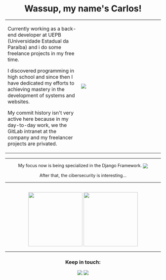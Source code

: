 <h1 align="center">Wassup, my name's Carlos!</h1>

<table>
  <tbody>
    <tr>
      <td width='max' height='200px'>
        <p>Currently working as a back-end developer at UEPB (Universidade Estadual da Paraíba) and i do some freelance projects in my free time.</p>
        <p>I discovered programming in high school and since then I have dedicated my efforts to achieving mastery in the development of systems and websites.</p>
        <p>My commit history isn't very active here because in my day-to-day work, we the GitLab intranet at the company and my freelancer projects are privated.</p>
      </td>
      <td width='250px'>
        <img align="left" src="https://github.com/SmokeDevL/SmokeDevL/blob/main/developer-activity-animate.svg">
      </td>
    </tr>
  </tbody>
</table>

---

<div align="center">
  <p>My focus now is being specialized in the Django Framework. <img align="center" src="https://img.shields.io/badge/django-%23092E20.svg?style=for-the-badge&logo=django&logoColor=white"></p>
  <p>After that, the cibersecurity is interesting...</p>
</div>

---

<br>

<div align="center">
  <img loading='lazy' height="175rem" src="https://github-readme-stats.vercel.app/api?username=LopesLs&show_icons=true&theme=github_dark&count_private=true&custom_title=Activity&gradient=true&border_radius=20px&hide=stars,issues,contribs&layout=compact&locale=en"/>
  <img loading="lazy" height="175rem" src="https://github-readme-stats.vercel.app/api/top-langs/?username=LopesLs&layout=compact&langs_count=7&theme=github_dark&border_radius=20px&locale=en"/>
</div>	

---

<div align="center">
  <h3>Keep in touch:</h3>
  <p>
    <a href="maito:lopes.carlos.host@gmail.com" target="_blank"><img src="https://custom-icon-badges.demolab.com/badge/-lopes.carlos.host@gmail.com-4c8eda?style=for-the-badge&logo=mention&logoColor=white"></a>
    <a href="https://www.linkedin.com/in/lopeslsdev/" target="_blank"><img src="https://custom-icon-badges.demolab.com/badge/-LinkedIn-4c8eda?style=for-the-badge&logo=linkedin&logoColor=white"></a>
  </p>
</div>
